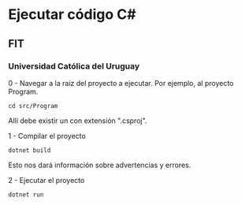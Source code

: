 # Ejecutar código C#
## FIT
### Universidad Católica del Uruguay

0 - Navegar a la raiz del proyecto a ejecutar. Por ejemplo, al proyecto Program.

`cd src/Program`

Allí debe existir un con extensión ".csproj".

1 - Compilar el proyecto

`dotnet build`

Esto nos dará información sobre advertencias y errores.

2 - Ejecutar el proyecto

`dotnet run`